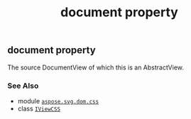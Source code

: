﻿---
title: document property
second_title: Aspose.SVG for Python via .NET API References
description: 
type: docs
weight: 40
url: /python-net/aspose.svg.dom.css/iviewcss/document/
is_root: false
---

## document property


The source DocumentView of which this is an AbstractView.

### See Also
* module [`aspose.svg.dom.css`](../../)
* class [`IViewCSS`](/svg/python-net/aspose.svg.dom.css/iviewcss)
